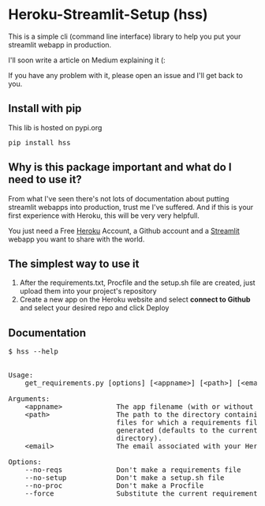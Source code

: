 # Heroku-Streamlit-Setup (hss)

This is a simple cli (command line interface) library to help you put your streamlit webapp in production.

I'll soon write a article on Medium explaining it (:

If you have any problem with it, please open an issue and I'll get back to you.

## Install with pip

This lib is hosted on pypi.org 
<pre>
pip install hss
</pre>

## Why is this package important and what do I need to use it?
From what I've seen there's not lots of documentation about putting streamlit webapps into production, trust me I've suffered. And if this is your first experience with Heroku, this will be very very helpfull.

You just need a Free [Heroku](https://www.heroku.com/) Account, a Github account and a [Streamlit](https://www.streamlit.io/) webapp you want to share with the world.

## The simplest way to use it

1. After the requirements.txt, Procfile and the setup.sh file are created, just upload them into your project's repository
2. Create a new app on the Heroku website and select <b>connect to Github</b> and select your desired repo and click Deploy

## Documentation
<pre>
$ hss --help


Usage:
    get_requirements.py [options] [&lt;appname&gt;] [&lt;path&gt;] [&lt;email&gt;]

Arguments:
    &lt;appname&gt;             The app filename (with or without .py).
    &lt;path&gt;                The path to the directory containing the application
                          files for which a requirements file should be
                          generated (defaults to the current working
                          directory).
    &lt;email&gt;               The email associated with your Heroku account.

Options:
    --no-reqs             Don't make a requirements file
    --no-setup            Don't make a setup.sh file
    --no-proc             Don't make a Procfile
    --force               Substitute the current requirements.txt.
</pre>
